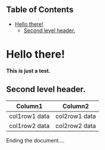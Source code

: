 ## Table of Contents  
  * [Hello there!](#hello-there)
    * [Second level header.](#second-level-header)
  
# Hello there!  
**This is just a test.**  
  
## Second level header.  
  
| Column1 | Column2 |  
|:---:|:---:|  
| col1row1 data | col2row1 data |  
| col1row2 data | col2row2 data |  
  
Ending the document....  
